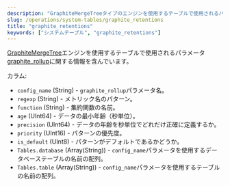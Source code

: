 ```yaml
---
description: "GraphiteMergeTreeタイプのエンジンを使用するテーブルで使用されるパラメータ`graphite_rollup`に関する情報を含むシステムテーブルです。"
slug: /operations/system-tables/graphite_retentions
title: "graphite_retentions"
keywords: ["システムテーブル", "graphite_retentions"]
---
```


[GraphiteMergeTree](../../engines/table-engines/mergetree-family/graphitemergetree.md)エンジンを使用するテーブルで使用されるパラメータ[graphite_rollup](../../operations/server-configuration-parameters/settings.md#graphite)に関する情報を含んでいます。

カラム:

- `config_name` (String) - `graphite_rollup`パラメータ名。
- `regexp` (String) - メトリック名のパターン。
- `function` (String) - 集約関数の名前。
- `age` (UInt64) - データの最小年齢（秒単位）。
- `precision` (UInt64) - データの年齢を秒単位でどれだけ正確に定義するか。
- `priority` (UInt16) - パターンの優先度。
- `is_default` (UInt8) - パターンがデフォルトであるかどうか。
- `Tables.database` (Array(String)) - `config_name`パラメータを使用するデータベーステーブルの名前の配列。
- `Tables.table` (Array(String)) - `config_name`パラメータを使用するテーブルの名前の配列。

